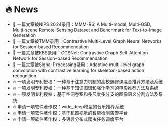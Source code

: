 # 🔥 News
- 🎉 一篇文章被NIPS 2024录用：MMM-RS: A Multi-modal, Multi-GSD, Multi-scene Remote Sensing Dataset and Benchmark for Text-to-Image Generation
- 🎉 一篇文章被TMM录用：Contrastive Multi-Level Graph Neural Networks for Session-based Recommendation
- 🎉 一篇文章被KBS录用：CGSNet: Contrastive Graph Self-Attention Network for Session-based Recommendation
- 🎉 一篇文章被Signal Processing录用：Adaptive multi-level graph convolution with contrastive learning for skeleton-based action recognition
- 🔥 一项发明专利授权：一种基于注意力机制的高校选修课混合推荐方法及系统
- 🔥 一项发明专利授权：一种基于知识图谱和强化学习的电影推荐方法及系统
- 🔥 一项发明专利授权：基于空洞卷积和多尺度多分支的图像语义分割方法及系统
- 🔥 申请一项软件著作权：wide_deep模型的音乐推荐系统
- 🔥 申请一项软件著作权：基于机器视觉的智能检测告警平台
- 🔥 申请一项软件著作权：多语言分布式爬虫任务调度平台